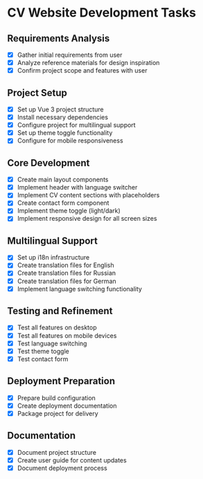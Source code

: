 # CV Website Development Tasks

## Requirements Analysis
- [x] Gather initial requirements from user
- [x] Analyze reference materials for design inspiration
- [x] Confirm project scope and features with user

## Project Setup
- [x] Set up Vue 3 project structure
- [x] Install necessary dependencies
- [x] Configure project for multilingual support
- [x] Set up theme toggle functionality
- [x] Configure for mobile responsiveness

## Core Development
- [x] Create main layout components
- [x] Implement header with language switcher
- [x] Implement CV content sections with placeholders
- [x] Create contact form component
- [x] Implement theme toggle (light/dark)
- [x] Implement responsive design for all screen sizes

## Multilingual Support
- [x] Set up i18n infrastructure
- [x] Create translation files for English
- [x] Create translation files for Russian
- [x] Create translation files for German
- [x] Implement language switching functionality

## Testing and Refinement
- [x] Test all features on desktop
- [x] Test all features on mobile devices
- [x] Test language switching
- [x] Test theme toggle
- [x] Test contact form

## Deployment Preparation
- [x] Prepare build configuration
- [x] Create deployment documentation
- [x] Package project for delivery

## Documentation
- [x] Document project structure
- [x] Create user guide for content updates
- [x] Document deployment process
